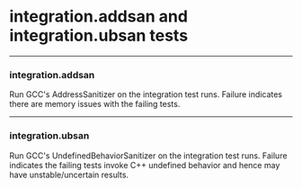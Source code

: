 # integration.addsan  and integration.ubsan tests

-----
### integration.addsan
Run GCC's AddressSanitizer on the integration test runs. Failure indicates there are memory issues with the failing tests.


-----
### integration.ubsan
Run GCC's UndefinedBehaviorSanitizer on the integration test runs. Failure indicates the failing tests invoke C++ undefined behavior and hence may have unstable/uncertain results.

